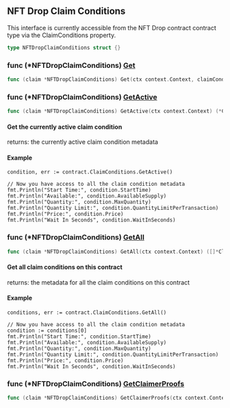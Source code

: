 
## NFT Drop Claim Conditions

This interface is currently accessible from the NFT Drop contract contract type via the ClaimConditions property.

```go
type NFTDropClaimConditions struct {}
```

### func \(\*NFTDropClaimConditions\) [Get](<https://github.com/qnfnypen/thirdweb-go-sdk/blob/main/thirdweb/nft_drop_claim_conditions.go#L77>)

```go
func (claim *NFTDropClaimConditions) Get(ctx context.Context, claimConditionId int) (*ClaimConditionOutput, error)
```

### func \(\*NFTDropClaimConditions\) [GetActive](<https://github.com/qnfnypen/thirdweb-go-sdk/blob/main/thirdweb/nft_drop_claim_conditions.go#L53>)

```go
func (claim *NFTDropClaimConditions) GetActive(ctx context.Context) (*ClaimConditionOutput, error)
```

#### Get the currently active claim condition

returns: the currently active claim condition metadata

#### Example

```
condition, err := contract.ClaimConditions.GetActive()

// Now you have access to all the claim condition metadata
fmt.Println("Start Time:", condition.StartTime)
fmt.Println("Available:", condition.AvailableSupply)
fmt.Println("Quantity:", condition.MaxQuantity)
fmt.Println("Quantity Limit:", condition.QuantityLimitPerTransaction)
fmt.Println("Price:", condition.Price)
fmt.Println("Wait In Seconds", condition.WaitInSeconds)
```

### func \(\*NFTDropClaimConditions\) [GetAll](<https://github.com/qnfnypen/thirdweb-go-sdk/blob/main/thirdweb/nft_drop_claim_conditions.go#L113>)

```go
func (claim *NFTDropClaimConditions) GetAll(ctx context.Context) ([]*ClaimConditionOutput, error)
```

#### Get all claim conditions on this contract

returns: the metadata for all the claim conditions on this contract

#### Example

```
conditions, err := contract.ClaimConditions.GetAll()

// Now you have access to all the claim condition metadata
condition := conditions[0]
fmt.Println("Start Time:", condition.StartTime)
fmt.Println("Available:", condition.AvailableSupply)
fmt.Println("Quantity:", condition.MaxQuantity)
fmt.Println("Quantity Limit:", condition.QuantityLimitPerTransaction)
fmt.Println("Price:", condition.Price)
fmt.Println("Wait In Seconds", condition.WaitInSeconds)
```

### func \(\*NFTDropClaimConditions\) [GetClaimerProofs](<https://github.com/qnfnypen/thirdweb-go-sdk/blob/main/thirdweb/nft_drop_claim_conditions.go#L166-L169>)

```go
func (claim *NFTDropClaimConditions) GetClaimerProofs(ctx context.Context, claimerAddress string) (*SnapshotEntryWithProof, error)
```
